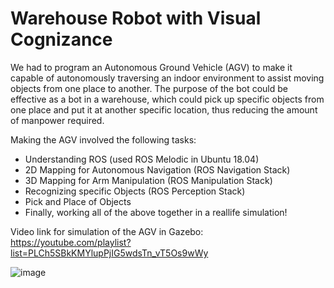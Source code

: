 # Warehouse Robot with Visual Cognizance

We had to program an Autonomous Ground Vehicle (AGV) to make it capable of autonomously traversing an indoor environment 
to assist moving objects from one place to another. 
The purpose of the bot could be effective as a bot in a warehouse, which could pick up specific objects from one place and put it at another specific location, thus reducing the amount of manpower required.

Making the AGV involved the following tasks:
- Understanding ROS (used ROS Melodic in Ubuntu 18.04)
- 2D Mapping for Autonomous Navigation (ROS Navigation Stack)
- 3D Mapping for Arm Manipulation (ROS Manipulation Stack)
- Recognizing specific Objects (ROS Perception Stack)
- Pick and Place of Objects
- Finally, working all of the above together in a reallife simulation!

Video link for simulation of the AGV in Gazebo: https://youtube.com/playlist?list=PLCh5SBkKMYlupPjIG5wdsTn_vT5Os9wWy

![image](https://user-images.githubusercontent.com/40053959/164430961-2357292e-258d-42ba-bfc6-e456e68d53ff.png)
